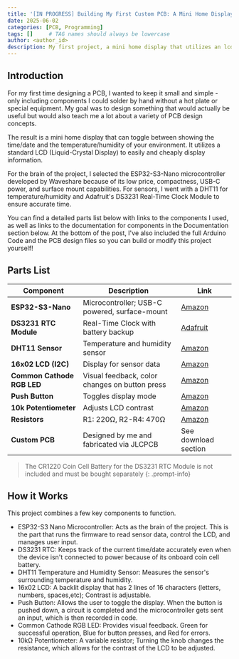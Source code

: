 ```yaml
---
title: '[IN PROGRESS] Building My First Custom PCB: A Mini Home Display'
date: 2025-06-02
categories: [PCB, Programming]
tags: []     # TAG names should always be lowercase
author: <author_id>
description: My first project, a mini home display that utilizes an lcd as a display that takes sensor inputs
---
```


<!-- ![Desktop View](/assets/lib/Home-Display/Schematic.png){: w="700" h="400"}

{% include embed/youtube.html id='8RjkiRD_ySs' %} 
5687190801612800-proj-->

## Introduction 
  For my first time designing a PCB, I wanted to keep it small and simple - only including components I could solder by hand without a hot plate or special equipment. My goal was to design something that would actually be useful but would also teach me a lot about a variety of PCB design concepts.

  The result is a mini home display that can toggle between showing the time/date and the temperature/humidity of your environment. It utilizes a standard LCD (Liquid-Crystal Display) to easily and cheaply display information. 
  
  For the brain of the project, I selected  the ESP32-S3-Nano microcontroller developed by Waveshare because of its low price, compactness, USB-C power, and surface mount capabilities. For sensors, I went with a DHT11 for temperature/humidity and Adafruit's DS3231 Real-Time Clock Module to ensure accurate time. 
  
  You can find a detailed parts list below with links to the components I used, as well as links to the documentation for components in the Documentation section below. At the bottom of the post, I've also included the full Arduino Code and the PCB design files so you can build or modify this project yourself! 

## Parts List

| Component                  | Description                                    | Link                                                                                        |
| -------------------------- | ---------------------------------------------- | ------------------------------------------------------------------------------------------- |
| **ESP32-S3-Nano**          | Microcontroller; USB-C powered, surface-mount  | <a href="https://a.co/d/j2IUD7o" target="_blank" rel="noopener">Amazon</a>                  |
| **DS3231 RTC Module**      | Real-Time Clock with battery backup            | <a href="https://www.adafruit.com/product/3013" target="_blank" rel="noopener">Adafruit</a> |
| **DHT11 Sensor**           | Temperature and humidity sensor                | <a href="https://a.co/d/80NInRv" target="_blank" rel="noopener">Amazon</a>                  |
| **16x02 LCD (I2C)**        | Display for sensor data                        | <a href="https://a.co/d/eogehxN" target="_blank" rel="noopener">Amazon</a>                  |
| **Common Cathode RGB LED** | Visual feedback, color changes on button press | <a href="https://a.co/d/8MJoMgh" target="_blank" rel="noopener">Amazon</a>                  |
| **Push Button**            | Toggles display mode                           | <a href="https://a.co/d/bW8v7g3" target="_blank" rel="noopener">Amazon</a>                  |
| **10k Potentiometer**      | Adjusts LCD contrast                           | <a href="https://a.co/d/anGid44" target="_blank" rel="noopener">Amazon</a>                  |
| **Resistors**              | R1: 220Ω, R2-R4: 470Ω                          | <a href="https://a.co/d/9Tn8IR9" target="_blank" rel="noopener">Amazon</a>                  |
| **Custom PCB**             | Designed by me and fabricated via JLCPCB       | See download section                                                                        |


>The CR1220 Coin Cell Battery for the DS3231 RTC Module is not included and must be bought separately
{: .prompt-info}

## How it Works
This project combines a few key components to function.
- ESP32-S3 Nano Microcontroller: Acts as the brain of the project. This is the part that runs the firmware to read sensor data, control the LCD, and manages user input.
- DS3231 RTC: Keeps track of the current time/date accurately even when the device isn't connected to power because of its onboard coin cell battery.
- DHT11 Temperature and Humidity Sensor: Measures the sensor's surrounding temperature and humidity.
- 16x02 LCD: A backlit display that has 2 lines of 16 characters (letters, numbers, spaces,etc); Contrast is adjustable.
- Push Button: Allows the user to toggle the display. When the button is pushed down, a circuit is completed and the microcontroller gets sent an input, which is then recorded in code.
- Common Cathode RGB LED: Provides visual feedback. Green for successful operation, Blue for button presses, and Red for errors.
- 10kΩ Potentiometer: A variable resistor; Turning the knob changes the resistance, which allows for the contrast of the LCD to be adjusted.

